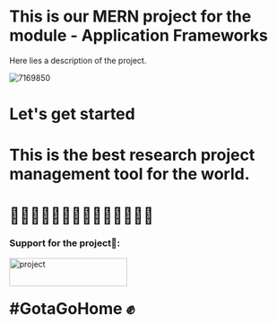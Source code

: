 # This is our MERN project for the module - Application Frameworks

Here lies a description of the project.

![7169850](https://user-images.githubusercontent.com/89182652/165149196-897064ce-9b61-455e-86ba-676ea590a980.png)

# Let's get started

# This is the best research project management tool for the world.

# 💪💪💪💪💪💪💪💪💪💪💪💪💪💪

<h3 align="left">Support for the project🙂:</h3>
<p><a href="https://www.buymeacoffee.com/ramith"> <img align="left" src="https://cdn.buymeacoffee.com/buttons/v2/default-yellow.png" height="50" width="210" alt="project" /></a></p><br><br>

# #GotaGoHome ✊